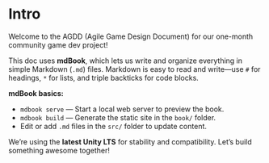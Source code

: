 # Intro

Welcome to the AGDD (Agile Game Design Document) for our one-month community game dev project!

This doc uses **mdBook**, which lets us write and organize everything in simple Markdown (`.md`) files. Markdown is easy to read and write—use `#` for headings, `*` for lists, and triple backticks for code blocks.

**mdBook basics:**

- `mdbook serve` — Start a local web server to preview the book.  
- `mdbook build` — Generate the static site in the `book/` folder.  
- Edit or add `.md` files in the `src/` folder to update content.  

We’re using the **latest Unity LTS** for stability and compatibility. Let’s build something awesome together!